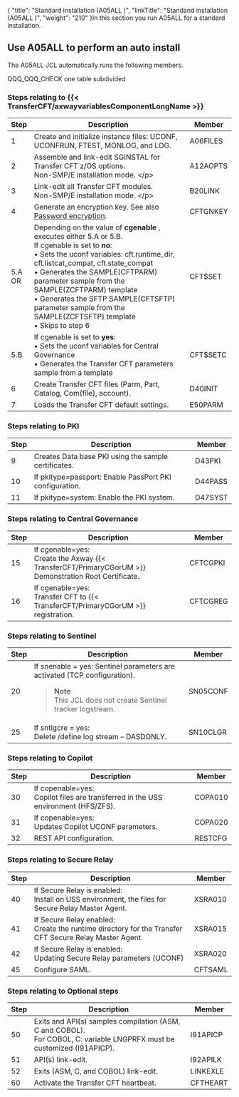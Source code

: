 {
    "title": "Standard installation (A05ALL )",
    "linkTitle": "Standand installation (A05ALL )",
    "weight": "210"
}In this section you run A05ALL for a standard installation.

## Use A05ALL to perform an auto install

The A05ALL JCL automatically runs the following members.

QQQ\_QQQ\_CHECK one table subdivided

### Steps relating to {{< TransferCFT/axwayvariablesComponentLongName  >}}


| Step  | Description  | Member  |
| --- | --- | --- |
| 1  | Create and initialize instance files: UCONF, UCONFRUN, FTEST, MONLOG, and LOG.  | A06FILES  |
| 2  | Assemble and link-edit SGINSTAL for Transfer CFT z/OS options.<br/> Non-SMP/E installation mode. &lt;/p&gt; | A12AOPTS  |
| 3  | Link-edit all Transfer CFT modules.<br/> Non-SMP/E installation mode. &lt;/p&gt; | B20LINK  |
| 4  | Generate an encryption key. See also <a href="../t_customize_instance_zos#Password">Password encryption</a>.  | CFTGNKEY  |
| 5.A<br/> OR | Depending on the value of **cgenable** , executes either 5.A or 5.B.<br/> If cgenable is set to **no**:<br/> • Sets the uconf variables: cft.runtime_dir, cft.listcat_compat, cft.state_compat<br/> • Generates the SAMPLE(CFTPARM) parameter sample from the SAMPLE(ZCFTPARM) template<br/> • Generates the SFTP SAMPLE(CFTSFTP) parameter sample from the SAMPLE(ZCFTSFTP) template<br/> • Skips to step 6 | CFT$SET  |
| 5.B  | If cgenable is set to **yes**:<br/> • Sets the uconf variables for Central Governance<br/> • Generates the Transfer CFT parameters sample from a template | CFT$SETC  |
| 6  | Create Transfer CFT files (Parm, Part, Catalog, Com(file), account). | D40INIT  |
| 7  | Loads the Transfer CFT default settings. | E50PARM  |


### Steps relating to PKI


| Step  | Description  | Member  |
| --- | --- | --- |
| 9  | Creates Data base PKI using the sample certificates. | D43PKI  |
| 10  | If pkitype=passport: Enable PassPort PKI configuration. | D44PASS  |
| 11  | If pkitype=system: Enable the PKI system. | D47SYST  |


### Steps relating to Central Governance


| Step  | Description  | Member  |
| --- | --- | --- |
| 15  | If cgenable=yes:<br/> Create the Axway {{< TransferCFT/PrimaryCGorUM  >}} Demonstration Root Certificate. | CFTCGPKI  |
| 16  | If cgenable=yes:<br/> Transfer CFT to {{< TransferCFT/PrimaryCGorUM  >}} registration. | CFTCGREG  |


### Steps relating to Sentinel


| Step  | Description  | Member  |
| --- | --- | --- |
| 20  | If snenable = yes: Sentinel parameters are activated (TCP configuration).<br/> <blockquote> **Note**<br/> This JCL does not create Sentinel tracker logstream.<br/> </blockquote>  | SN05CONF  |
| 25  | If sntlgcre = yes:<br/> Delete /define log stream – DASDONLY. | SN10CLGR  |


### Steps relating to Copilot


| Step  | Description  | Member  |
| --- | --- | --- |
| 30  | If copenable=yes:<br/> Copilot files are transferred in the USS environment (HFS/ZFS). | COPA010  |
| 31  | If copenable=yes:<br/> Updates Copilot UCONF parameters. | COPA020  |
| 32  | REST API configuration.  | RESTCFG  |


### Steps relating to Secure Relay


| Step  | Description  | Member  |
| --- | --- | --- |
| 40  | If Secure Relay is enabled:<br/> Install on USS environment, the files for Secure Relay Master Agent. | XSRA010  |
| 41  | If Secure Relay enabled:<br/> Create the runtime directory for the Transfer CFT Secure Relay Master Agent. | XSRA015  |
| 42  | If Secure Relay is enabled:<br/> Updating Secure Relay parameters (UCONF) | XSRA020  |
| 45  | Configure SAML.  | CFTSAML  |


### Steps relating to Optional steps


| Step  | Description  | Member  |
| --- | --- | --- |
| 50  | Exits and API(s) samples compilation (ASM, C and COBOL).<br/> For COBOL, C: variable LNGPRFX must be customized (I91APICP). | I91APICP  |
| 51  | API(s) link-edit.  | I92APILK  |
| 52  | Exits (ASM, C, and COBOL) link-edit.  | LINKEXLE  |
| 60  | Activate the Transfer CFT heartbeat.  | CFTHEART  |

